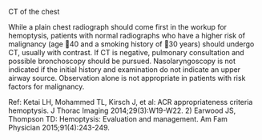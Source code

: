 CT of the chest

While a plain chest radiograph should come first in the workup for hemoptysis, patients with normal radiographs who have a higher risk of malignancy (age 40 and a smoking history of 30 years) should undergo CT, usually with contrast. If CT is negative, pulmonary consultation and possible bronchoscopy should be pursued. Nasolaryngoscopy is not indicated if the initial history and examination do not indicate an upper airway source. Observation alone is not appropriate in patients with risk factors for malignancy.

Ref: Ketai LH, Mohammed TL, Kirsch J, et al: ACR appropriateness criteria hemoptysis. J Thorac Imaging 2014;29(3):W19-W22.  2) Earwood JS, Thompson TD: Hemoptysis: Evaluation and management. Am Fam Physician 2015;91(4):243-249.
